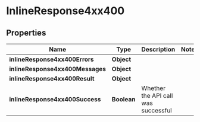 # InlineResponse4xx400

## Properties
Name | Type | Description | Notes
------------ | ------------- | ------------- | -------------
**inlineResponse4xx400Errors** | **Object** |  | 
**inlineResponse4xx400Messages** | **Object** |  | 
**inlineResponse4xx400Result** | **Object** |  | 
**inlineResponse4xx400Success** | **Boolean** | Whether the API call was successful | 
